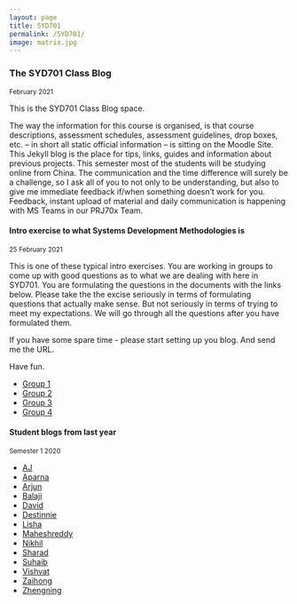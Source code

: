 ```yaml
---
layout: page
title: SYD701
permalink: /SYD701/
image: matrix.jpg
---
```

### The SYD701 Class Blog 
<small>February 2021</small>

This is the SYD701 Class Blog space. 

The way the information for this course is organised, is that course descriptions, assessment schedules, assessment guidelines, drop boxes, etc. – in short all static official information – is sitting on the Moodle Site. This Jekyll blog is the place for tips, links, guides and information about previous projects. 
This semester most of the students will be studying online from China. The communication and the time difference will surely be a challenge, so I ask all of you to not only to be understanding, but also to give me immediate feedback if/when something doesn’t work for you. Feedback, instant upload of material and daily communication is happening with MS Teams in our PRJ70x Team.

<!-- 
#### Agile
<small>14 May 2020</small>


![http://bpmmicro.com/](/docs/img/agile.png)


#### Scrum
<small>14 May 2020</small>


![https://brainhub.eu](/docs/img/scrum.jpg)


#### DevOps
<small>14 May 2020</small>


![https://crmtrilogix.com](/docs/img/devops.png)


#### Why we need Soft Systems
<small>9 April 2020</small>


<iframe width="560" height="315" src="https://www.youtube.com/embed/BKorP55Aqvg" frameborder="0" allow="accelerometer; autoplay; encrypted-media; gyroscope; picture-in-picture" allowfullscreen></iframe>

<iframe width="560" height="315" src="https://www.youtube.com/embed/B7MIJP90biM" frameborder="0" allow="accelerometer; autoplay; encrypted-media; gyroscope; picture-in-picture" allowfullscreen></iframe>

#### Notes about systems and systems thinking
<small>19 March 2020</small>

* [What is a system and what is systems thinking?](https://docs.google.com/document/d/11wexQ50JjYnwML28zCcIcVGdcDQeN-R-ohHi4QDlwnM/edit?usp=sharing)
* [Systems lifecycle(metaphor) vs systems development lifecycle](https://docs.google.com/document/d/1ggQGz0XchYebXS5xIGMk3iYNfpS5iKaOb2IoPo4ojT8/edit?usp=sharing)
* [Types of computer systems (characteristics)](https://docs.google.com/document/d/1sB8HhzS5guFhcgZ6fWlkZuIy2To2Nc9L7_SWBygWaXc/edit?usp=sharing)
* [History of systems](https://docs.google.com/document/d/1oFHxun-vRpKTlX-mMffK0PQrRsr8dXHB6Ks1zjvgzgk/edit?usp=sharing)

#### Homework for next session
<small>19 March 2020</small>

Thank you so much for you presentations today:

1. Please remeber to link the presentations to your blogs, so the information isn't lost
2. Briefly present you 'favorite' Development Methodology and mention why you have chosen it. and what you would like to use it for
3. Lastly, please give a short recount of the presentations and the discussions today

See you next week :)

#### The birth of one of the most common metaphores in our sector
<small>12 March 2020</small>

Spam (stylized as SPAM) is a brand of canned cooked pork made by Hormel Foods Corporation, based in Minnesota. (Wikipedia)

<iframe frameborder="0" width="480" height="270" src="https://www.dailymotion.com/embed/video/x2hwqlw" allowfullscreen allow="autoplay"></iframe>

#### Metaphors
<small>12 March 2020</small>

Metaphor:  
/ˈmɛtəfə,ˈmɛtəfɔː/  
noun  

> A figure of speech in which a word or phrase is applied to an object or action to which it is not literally applicable
>
> The essence of metaphor is understanding and experiencing one kind of thing in terms of another

From the Google Dictionary

Today topic it metaphors – during the session you will hopefully experience why 🙂

Here are some initial questions:

1. What are some common examples?
2. Why do we use them?
3. Do we always know when we are using them?
4. What is useful about using metaphors?
5. What are the issues in using metaphors?

#### Computer Metaphors
<small>12 March 2020</small>

Please answer the questions in groups and write them down in the Google Doc. We’ll talk about them after you have finished.

[Google Doc Link](https://docs.google.com/document/d/1JinLgsqvhBYbseMrMELm3qtghqI6olHZoqBB_OSHUAE/edit?usp=sharing)

#### Metaphores in the World of IT
<small>12 March 2020</small>

> To a large extent, computer operating systems, computer applications,
> and entire computer concepts use metaphor as a means of providing a
> way for people to comprehend and use these abstractions. Commands
> such as save, copy, move, cut, paste, launch, and open, to name just a few,
> are all metaphoric. Items in the graphical user interface such as the
> desktop, the recycle bin or the trashcan, the control panel, the folder,
> the scroll bar, and the window itself are metaphoric as well. And so are the
> notions of cyberspace, navigation, going to a site, and many other
> Internet-based concepts. The vast majority of computer users, in fact,
> experience the technology primarily through metaphor, to the degree
> that the technology itself is almost entirely obscured.

Quote from [here](http://www.arts.uwaterloo.ca/~nrandall/syllabus794Xwinter1999.htm)

#### Homework for Thursday the 19th of March
<small>12 March 2020</small>

Try to capture the essence of the discussion we had about Metaphors. There are two links in this blog about our discussion. One about general metaphors and another one about computer related metaphors. Write – in a short way – what the answers were and what it means for our work as IT specialists (or students).

#### Autonomus Actors and Self Regulating Systems
<small>5 March 2020</small>

Just a little initial reflection on the subject of systems; we often think of systems as consciously initiated  and maintained. I our culture (especially the educational- and business culture) we also often see them as hierarchical. But systems can also be non hierarchical and self regulating.

What I like to to compare this with, is AI in CGI contexts. Below there are a couple of links as examples. We will discuss the concept is later in the class today.

[Battle AI](https://killscreen.com/articles/the-software-behind-lord-of-the-rings-giant-battles-now-has-a-playable-demo/)

[More battle AI](http://www.massivesoftware.com/)

Here is an example on a human level:

<iframe width="560" height="315" src="https://www.youtube.com/embed/41QKeKQ2O3E" frameborder="0" allow="accelerometer; autoplay; encrypted-media; gyroscope; picture-in-picture" allowfullscreen></iframe>

And on a more complicated level – what do we really need management systems for?

<iframe width="560" height="315" src="https://www.youtube.com/embed/u6XAPnuFjJc" frameborder="0" allow="accelerometer; autoplay; encrypted-media; gyroscope; picture-in-picture" allowfullscreen></iframe>  

#### Problems, Puzzles & Messes
<small>5 March 2020</small>

[Link to Problems, Puzzles & Messes docment](https://livenmitac-my.sharepoint.com/:w:/g/personal/lars_dam_nmit_ac_nz/ESOkPmgv-X9NrQQUPTKOWwwBpFmefR2dYSVuAe5sUtj3vw?e=59adQu)  

> Worst thing we can do is to take a mess, treat it as a problem and solve it as a puzzle  

<small>Pidd, M. (1997). Tools for thinking—Modelling in management science. Journal of the Operational Research Society, 48(11), 1150-1150</small>  

#### Homework for the next session
<small>5 March 2020</small>

Describe and analyse a problem, a puzzle and a mess. Of you own choice.
And write it up in you blog - as usual :)

#### Your first blog posting for SYD701
<small>25 February 2021</small>

For the first blog posting I would like you to reflect over the model I draw up on the board, about the Mehodlogy - Methods - Tools levels. Also, mention examples of IT-Systems and Non-IT Systems.

After that, please mention what you can do now in terms of Systems Development and what you would like to be able to do in the future.

Important for this posting – as with all other postings in my courses – is that you take time to think about what you are writing. You can’t rush that. But please don’t feel an obligation to write a lot that hasn’t got any meaning. And for goodness sake – do not copy stuff from somewhere else. Fell free to connect you ideas to ideas you find somewhere else, though. In that case – reference it.
 -->
#### Intro exercise to what Systems Development Methodologies is
<small>25 February 2021</small>

This is one of these typical intro exercises. You are working in groups to come up with good questions as to what we are dealing with here in SYD701. You are formulating the questions in the documents with the links below.
Please take the the excise seriously in terms of formulating questions that actually make sense. But not seriously in terms of trying to meet my expectations.
We will go through all the questions after you have formulated them.

If you have some spare time - please start setting up you blog. And send me the URL.

Have fun.

* [Group 1](https://livenmitac-my.sharepoint.com/:w:/g/personal/lars_dam_nmit_ac_nz/EeZXr-GYPxRHgP9cHsHHyv8BGPZG_P1jr0-A0WmnToGG0w?e=xfu2wM)
* [Group 2](https://livenmitac-my.sharepoint.com/:w:/g/personal/lars_dam_nmit_ac_nz/Ecn3Xbu5JuxFvfIUFR9YrbcBSTf5S3N1PQLY2jsVyAzu_A?e=jEQHU8)
* [Group 3](https://livenmitac-my.sharepoint.com/:w:/g/personal/lars_dam_nmit_ac_nz/EQtJERBO_iBHmZI5EkILQXcBkF_VfcJPo3fGxUyVf-OsEQ?e=vTBVmA)
* [Group 4](https://livenmitac-my.sharepoint.com/:w:/g/personal/lars_dam_nmit_ac_nz/EVS55HEUCtdPtLPJKPrTw-8BuU_uLdtroMeU2nmjC2ER4w?e=cSBezD)


#### Student blogs from last year
<small> Semester 1 2020</small>

* [AJ](https://strategichotfairys.home.blog/)
* [Aparna](https://systemdevelopmentaparna.wordpress.com/)
* [Arjun](https://arjunmadhavankuttysyd701.wordpress.com/)
* [Balaji](https://balajivinaya.game.blog/)
* [David](https://sydeme.news.blog)
* [Destinnie](https://syd702.wordpress.com)
* [Lisha](https://lishalouissystemdevelopmentmethodologiessyd701.wordpress.com/)
* [Maheshreddy](https://maheshsyd701.wordpress.com/)
* [Nikhil](https://nikhilsyd701.design.blog/)
* [Sharad](https://systemdevelopmentmethodologies.wordpress.com/)
* [Suhaib](https://parappallath.wordpress.com/)
* [Vishvat](https://systemdevelopmentmethodologiesvishvat.wordpress.com/)
* [Zaihong](https://shizaihong.wordpress.com/category/syd701/)
* [Zhengning](https://syd701paulhomes.home.blog)
